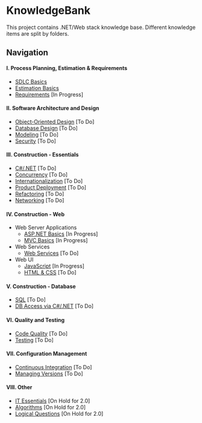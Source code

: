 # KnowledgeBank
This project contains .NET/Web stack knowledge base. Different knowledge items are split by folders.

## Navigation

#### I. Process Planning, Estimation & Requirements
- [SDLC Basics](https://github.com/kakarotto67/KnowledgeBank/blob/master/SDLC/Basics.md)
- [Estimation Basics](https://github.com/kakarotto67/KnowledgeBank/blob/master/Estimation/Basics.md)
- [Requirements](https://github.com/kakarotto67/KnowledgeBank/#) [In Progress]

#### II. Software Architecture and Design
- [Object-Oriented Design](https://github.com/kakarotto67/KnowledgeBank/#) [To Do]
- [Database Design](https://github.com/kakarotto67/KnowledgeBank/#) [To Do]
- [Modeling](https://github.com/kakarotto67/KnowledgeBank/#) [To Do]
- [Security](https://github.com/kakarotto67/KnowledgeBank/#) [To Do]

#### III. Construction - Essentials
- [C#/.NET](https://github.com/kakarotto67/KnowledgeBank/#) [To Do]
- [Concurrency](https://github.com/kakarotto67/KnowledgeBank/#) [To Do]
- [Internationalization](https://github.com/kakarotto67/KnowledgeBank/#) [To Do]
- [Product Deployment](https://github.com/kakarotto67/KnowledgeBank/#) [To Do]
- [Refactoring](https://github.com/kakarotto67/KnowledgeBank/#) [To Do]
- [Networking](https://github.com/kakarotto67/KnowledgeBank/#) [To Do]

#### IV. Construction - Web
- Web Server Applications
  - [ASP.NET Basics](https://github.com/kakarotto67/KnowledgeBank/blob/master/ASP.NET/Basics.md) [In Progress]
  - [MVC Basics](https://github.com/kakarotto67/KnowledgeBank/blob/master/MVC/Basics.md) [In Progress]
- Web Services
  - [Web Services](https://github.com/kakarotto67/KnowledgeBank/blob/master/Services/Basics.md) [To Do]
- Web UI
  - [JavaScript](https://github.com/kakarotto67/KnowledgeBank/blob/master/WebUI/JavaScript.md) [In Progress]
  - [HTML & CSS](https://github.com/kakarotto67/KnowledgeBank/blob/master/WebUI/HtmlCss.md) [To Do]

#### V. Construction - Database
- [SQL](https://github.com/kakarotto67/KnowledgeBank/#) [To Do]
- [DB Access via C#/.NET](https://github.com/kakarotto67/KnowledgeBank/#) [To Do]

#### VI. Quality and Testing
- [Code Quality](https://github.com/kakarotto67/KnowledgeBank/#) [To Do]
- [Testing](https://github.com/kakarotto67/KnowledgeBank/#) [To Do]

#### VII. Configuration Management
- [Continuous Integration](https://github.com/kakarotto67/KnowledgeBank/#) [To Do]
- [Managing Versions](https://github.com/kakarotto67/KnowledgeBank/#) [To Do]

#### VIII. Other
- [IT Essentials](https://github.com/kakarotto67/KnowledgeBank/#) [On Hold for 2.0]
- [Algorithms](https://github.com/kakarotto67/KnowledgeBank/#) [On Hold for 2.0]
- [Logical Questions](https://github.com/kakarotto67/KnowledgeBank/blob/master/Experimental/LogicalQuestions.md) [On Hold for 2.0]
